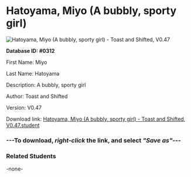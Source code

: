 # Hatoyama, Miyo (A bubbly, sporty girl)

<img src="../../Files/Images/Hatoyama, Miyo (A bubbly, sporty girl).png" title="Hatoyama, Miyo (A bubbly, sporty girl) - Toast and Shifted, V0.47">

**Database ID: #0312**

First Name: Miyo

Last Name: Hatoyama

Description: A bubbly, sporty girl

Author: Toast and Shifted

Version: V0.47

Download link: <a href="https://raw.githubusercontent.com/Arbiter1223/Daigaku-Gurashi-Custom-Students/master/Files/Student%20Files/Hatoyama%2C%20Miyo%20(A%20bubbly%2C%20sporty%20girl)%20-%20Toast%20and%20Shifted%2C%20V0.47.student">Hatoyama, Miyo (A bubbly, sporty girl) - Toast and Shifted, V0.47.student</a>

### ---**To download, _right-click_ the link, and select _"Save as"_**---

### Related Students

-none-

